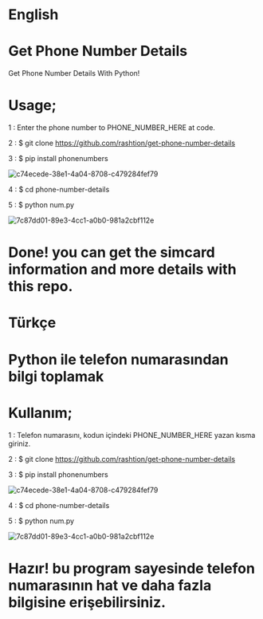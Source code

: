 
# English

# Get Phone Number Details
Get Phone Number Details With Python! 



# Usage;

1 : Enter the phone number to PHONE_NUMBER_HERE at code. 
 
 2 : $ git clone https://github.com/rashtion/get-phone-number-details
 
 3 : $ pip install phonenumbers
 
 ![c74ecede-38e1-4a04-8708-c479284fef79](https://user-images.githubusercontent.com/64362298/93083010-8f6e7a00-f69a-11ea-81cc-6d38b34edd41.jpg)

 
 4 : $ cd phone-number-details
 
 5 : $ python num.py

![7c87dd01-89e3-4cc1-a0b0-981a2cbf112e](https://user-images.githubusercontent.com/64362298/93083078-af9e3900-f69a-11ea-888a-c8420a67f88e.jpg)


# Done! you can get the simcard information and more details with this repo.

# Türkçe

# Python ile telefon numarasından bilgi toplamak

# Kullanım;

1 : Telefon numarasını, kodun içindeki PHONE_NUMBER_HERE yazan kısma giriniz.
 
 2 : $ git clone https://github.com/rashtion/get-phone-number-details
  
 3 : $ pip install phonenumbers
 
 ![c74ecede-38e1-4a04-8708-c479284fef79](https://user-images.githubusercontent.com/64362298/93083010-8f6e7a00-f69a-11ea-81cc-6d38b34edd41.jpg)
 
 
 4 : $ cd phone-number-details
 
 5 : $ python num.py

![7c87dd01-89e3-4cc1-a0b0-981a2cbf112e](https://user-images.githubusercontent.com/64362298/93083078-af9e3900-f69a-11ea-888a-c8420a67f88e.jpg)


# Hazır! bu program sayesinde telefon numarasının hat ve daha fazla bilgisine erişebilirsiniz. 
